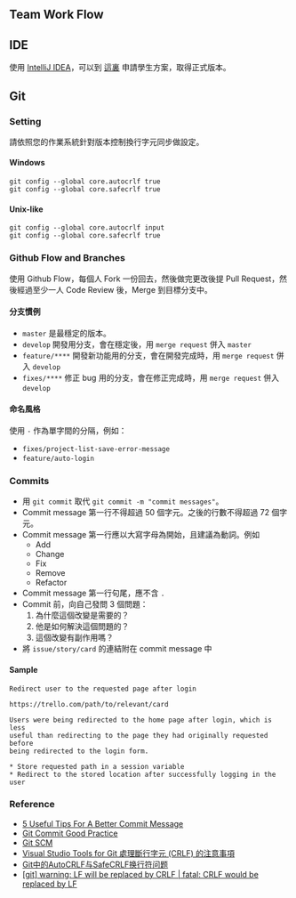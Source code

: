 Team Work Flow
---------------

## IDE
使用 [IntelliJ IDEA](https://www.jetbrains.com/idea/)，可以到 [這裏](https://www.jetbrains.com/student/) 申請學生方案，取得正式版本。

## Git
### Setting

請依照您的作業系統針對版本控制換行字元同步做設定。

#### Windows
```
git config --global core.autocrlf true
git config --global core.safecrlf true
```

#### Unix-like
```
git config --global core.autocrlf input
git config --global core.safecrlf true
```

### Github Flow and Branches

使用 Github Flow，每個人 Fork 一份回去，然後做完更改後提 Pull Request，然後經過至少一人 Code Review 後，Merge 到目標分支中。

#### 分支慣例
- `master` 是最穩定的版本。
- `develop` 開發用分支，會在穩定後，用 `merge request` 併入 `master`
- `feature/****` 開發新功能用的分支，會在開發完成時，用 `merge request` 併入 `develop`
- `fixes/****` 修正 bug 用的分支，會在修正完成時，用 `merge request` 併入 `develop`

#### 命名風格
使用 `-` 作為單字間的分隔，例如：
- `fixes/project-list-save-error-message`
- `feature/auto-login`

### Commits
- 用 `git commit` 取代 `git commit -m "commit messages"`。
- Commit message 第一行不得超過 50 個字元。之後的行數不得超過 72 個字元。
- Commit message 第一行應以大寫字母為開始，且建議為動詞。例如
  - Add
  - Change
  - Fix
  - Remove
  - Refactor
- Commit message 第一行句尾，應不含 `.`
- Commit 前，向自己發問 3 個問題：
  1. 為什麼這個改變是需要的？
  2. 他是如何解決這個問題的？
  3. 這個改變有副作用嗎？
- 將 `issue/story/card` 的連結附在 commit message 中

#### Sample
```
Redirect user to the requested page after login

https://trello.com/path/to/relevant/card

Users were being redirected to the home page after login, which is less
useful than redirecting to the page they had originally requested before
being redirected to the login form.

* Store requested path in a session variable
* Redirect to the stored location after successfully logging in the user
```

### Reference
- [5 Useful Tips For A Better Commit Message](https://robots.thoughtbot.com/5-useful-tips-for-a-better-commit-message)
- [Git Commit Good Practice](https://wiki.openstack.org/wiki/GitCommitMessages)
- [Git SCM](http://git-scm.com/)
- [Visual Studio Tools for Git 處理斷行字元 (CRLF) 的注意事項](http://blog.miniasp.com/post/2014/02/20/Visual-Studio-Tools-for-Git-Line-Ending-Conversion-Notes.aspx)
- [Git中的AutoCRLF与SafeCRLF换行符问题](http://boliquan.com/git-and-autocrlf-in-safecrlf-line-break-problem/)
- [\[git\] warning: LF will be replaced by CRLF | fatal: CRLF would be replaced by LF](http://blog.csdn.net/feng88724/article/details/11600375)
